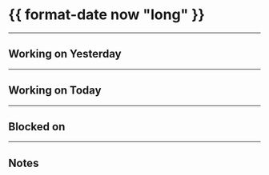 # {{ format-date now "long" }}

---

## Working on Yesterday

---

## Working on Today

---

## Blocked on

---

## Notes
